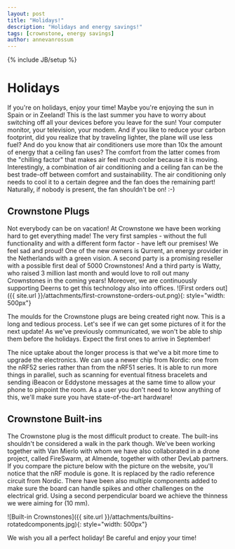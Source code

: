 ```yaml
---
layout: post
title: "Holidays!"
description: "Holidays and energy savings!"
tags: [crownstone, energy savings]
author: annevanrossum
---
```

{% include JB/setup %}

# Holidays

If you're on holidays, enjoy your time! Maybe you're enjoying the sun in Spain or in Zeeland! This is the last summer you have to worry about switching off all your devices before you leave for the sun! Your computer monitor, your television, your modem. And if you like to reduce your carbon footprint, did you realize that by traveling lighter, the plane will use less fuel? And do you know that air conditioners use more than 10x the amount of energy that a ceiling fan uses? The comfort from the latter comes from the "chilling factor" that makes air feel much cooler because it is moving. Interestingly, a combination of air conditioning and a ceiling fan can be the best trade-off between comfort and sustainability. The air conditioning only needs to cool it to a certain degree and the fan does the remaining part! Naturally, if nobody is present, the fan shouldn't be on! :-)
 
## Crownstone Plugs

Not everybody can be on vacation! At Crownstone we have been working hard to get everything made! The very first samples - without the full functionality and with a different form factor - have left our premises! We feel sad and proud! One of the new owners is Qurrent, an energy provider in the Netherlands with a green vision. A second party is a promising reseller with a possible first deal of 5000 Crownstones! And a third party is Watty, who raised 3 million last month and would love to roll out many Crownstones in the coming years! Moreover, we are continuously supporting Deerns to get this technology also into offices. 
![First orders out]({{ site.url }}/attachments/first-crownstone-orders-out.png){: style="width: 500px"}
 
The moulds for the Crownstone plugs are being created right now. This is a long and tedious process. Let's see if we can get some pictures of it for the next update! As we've previously communicated, we won't be able to ship them before the holidays. Expect the first ones to arrive in September!

The nice uptake about the longer process is that we've a bit more time to upgrade the electronics. We can use a newer chip from Nordic: one from the nRF52 series rather than from the nRF51 series. It is able to run more things in parallel, such as scanning for eventual fitness bracelets and sending iBeacon or Eddystone messages at the same time to allow your phone to pinpoint the room. As a user you don't need to know anything of this, we'll make sure you have state-of-the-art hardware! 
 
## Crownstone Built-ins
 
The Crownstone plug is the most difficult product to create. The built-ins shouldn't be considered a walk in the park though. We've been working together with Van Mierlo with whom we have also collaborated in a drone project, called FireSwarm, at Almende, together with other DevLab partners. If you compare the picture below with the picture on the website, you'll notice that the nRF module is gone. It is replaced by the radio reference circuit from Nordic. There have been also multiple components added to make sure the board can handle spikes and other challenges on the electrical grid. Using a second perpendicular board we achieve the thinness we were aiming for (10 mm).

![Built-in Crownstones]({{ site.url }}/attachments/builtins-rotatedcomponents.jpg){: style="width: 500px"}

We wish you all a perfect holiday! Be careful and enjoy your time!
